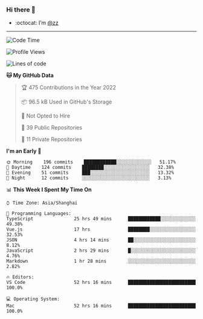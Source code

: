### Hi there 👋

- :octocat: I’m [@zz](https://github.com/holazz)

---

<!--START_SECTION:waka-->
![Code Time](http://img.shields.io/badge/Code%20Time-0%20secs-blue)

![Profile Views](http://img.shields.io/badge/Profile%20Views-5-blue)

![Lines of code](https://img.shields.io/badge/From%20Hello%20World%20I%27ve%20Written-735%20Thousand%20lines%20of%20code-blue)

**🐱 My GitHub Data** 

> 🏆 475 Contributions in the Year 2022
 > 
> 📦 96.5 kB Used in GitHub's Storage 
 > 
> 🚫 Not Opted to Hire
 > 
> 📜 39 Public Repositories 
 > 
> 🔑 11 Private Repositories  
 > 
**I'm an Early 🐤** 

```text
🌞 Morning    196 commits    ████████████░░░░░░░░░░░░░   51.17% 
🌆 Daytime    124 commits    ████████░░░░░░░░░░░░░░░░░   32.38% 
🌃 Evening    51 commits     ███░░░░░░░░░░░░░░░░░░░░░░   13.32% 
🌙 Night      12 commits     ░░░░░░░░░░░░░░░░░░░░░░░░░   3.13%

```


📊 **This Week I Spent My Time On** 

```text
⌚︎ Time Zone: Asia/Shanghai

💬 Programming Languages: 
TypeScript               25 hrs 49 mins      ████████████░░░░░░░░░░░░░   49.38% 
Vue.js                   17 hrs              ████████░░░░░░░░░░░░░░░░░   32.53% 
JSON                     4 hrs 14 mins       ██░░░░░░░░░░░░░░░░░░░░░░░   8.12% 
JavaScript               2 hrs 29 mins       █░░░░░░░░░░░░░░░░░░░░░░░░   4.76% 
Markdown                 1 hr 28 mins        ░░░░░░░░░░░░░░░░░░░░░░░░░   2.82%

🔥 Editors: 
VS Code                  52 hrs 16 mins      █████████████████████████   100.0%

💻 Operating System: 
Mac                      52 hrs 16 mins      █████████████████████████   100.0%

```


<!--END_SECTION:waka-->
